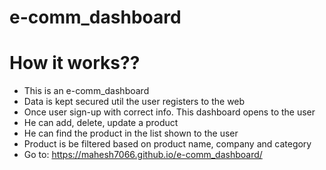 # e-comm_dashboard
# How it works??
* This is an e-comm_dashboard
* Data is kept secured util the user registers to the web
* Once user sign-up with correct info. This dashboard opens to the user
* He can add, delete, update a product
* He can find the product in the list shown to the user
* Product is be filtered based on product name, company and category
* Go to:   https://mahesh7066.github.io/e-comm_dashboard/
